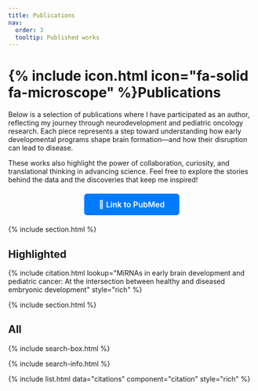 ```yaml
---
title: Publications
nav:
  order: 3
  tooltip: Published works
---
```


# {% include icon.html icon="fa-solid fa-microscope" %}Publications

Below is a selection of publications where I have participated as an author, reflecting my journey through neurodevelopment and pediatric oncology research. Each piece represents a step toward understanding how early developmental programs shape brain formation—and how their disruption can lead to disease.

These works also highlight the power of collaboration, curiosity, and translational thinking in advancing science. 
Feel free to explore the stories behind the data and the discoveries that keep me inspired!

<div style="text-align: center; margin-top: 20px; margin-bottom: 20px;">
  <a href="https://pubmed.ncbi.nlm.nih.gov/?term=prieto-colomina&sort=date" target="_blank" style="
    display: inline-block;
    background-color: #007bff;
    color: white;
    font-weight: 600;
    padding: 12px 30px;
    border-radius: 6px;
    text-decoration: none;
    font-size: 16px;
  ">
    📖 Link to PubMed
  </a>
</div>

{% include section.html %}

## Highlighted

{% include citation.html lookup="MiRNAs in early brain development and pediatric cancer: At the intersection between healthy and diseased embryonic development" style="rich" %}

{% include section.html %}

## All

{% include search-box.html %}

{% include search-info.html %}

{% include list.html data="citations" component="citation" style="rich" %}
